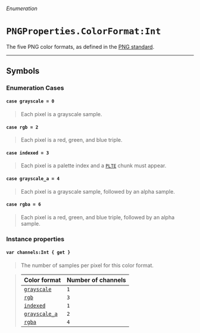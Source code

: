 ###### Enumeration

# `PNGProperties.ColorFormat:Int`

The five PNG color formats, as defined in the [PNG standard](http://www.libpng.org/pub/png/spec/1.2/PNG-Chunks.html#C.IHDR).

------

## Symbols

### Enumeration Cases

#### `case grayscale = 0`
> Each pixel is a grayscale sample.

#### `case rgb = 2`
> Each pixel is a red, green, and blue triple.

#### `case indexed = 3`
> Each pixel is a palette index and a [`PLTE`](pngchunk.md#case-PLTE) chunk must appear.

#### `case grayscale_a = 4`
> Each pixel is a grayscale sample, followed by an alpha sample.

#### `case rgba = 6`
> Each pixel is a red, green, and blue triple, followed by an alpha sample.

### Instance properties

#### `var channels:Int { get }`

> The number of samples per pixel for this color format.

>| Color format  | Number of channels |
>| ------------- | ------------- |
>| [`grayscale`](pngproperties_colorformat.md#case-grayscale--0)  | `1` |
>| [`rgb`](pngproperties_colorformat.md#case-rgb--2)  | `3` |
>| [`indexed`](pngproperties_colorformat.md#case-indexed--3)  | `1` |
>| [`grayscale_a`](pngproperties_colorformat.md#case-grayscale_a--4)  | `2` |
>| [`rgba`](pngproperties_colorformat.md#case-rgba--6)  | `4` |
